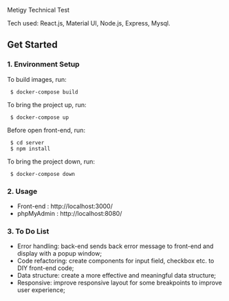 Metigy Technical Test

Tech used: React.js, Material UI, Node.js, Express, Mysql.

## Get Started

### 1. Environment Setup

To build images, run:
``` 
 $ docker-compose build
 ```

To bring the project up, run:
``` 
 $ docker-compose up
 ```
 
Before open front-end, run:
``` 
 $ cd server
 $ npm install
 ```

To bring the project down, run:
``` 
 $ docker-compose down
 ```

### 2. Usage

- Front-end : http://localhost:3000/
- phpMyAdmin : http://localhost:8080/

### 3. To Do List

- Error handling: back-end sends back error message to front-end and display with a popup window;
- Code refactoring: create components for input field, checkbox etc. to DIY front-end code;
- Data structure: create a more effective and meaningful data structure;
- Responsive: improve responsive layout for some breakpoints to improve user experience;